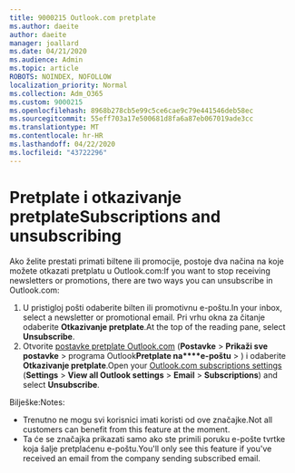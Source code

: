 ```yaml
---
title: 9000215 Outlook.com pretplate
ms.author: daeite
author: daeite
manager: joallard
ms.date: 04/21/2020
ms.audience: Admin
ms.topic: article
ROBOTS: NOINDEX, NOFOLLOW
localization_priority: Normal
ms.collection: Adm_O365
ms.custom: 9000215
ms.openlocfilehash: 8968b278cb5e99c5ce6cae9c79e441546deb58ec
ms.sourcegitcommit: 55eff703a17e500681d8fa6a87eb067019ade3cc
ms.translationtype: MT
ms.contentlocale: hr-HR
ms.lasthandoff: 04/22/2020
ms.locfileid: "43722296"
---
```

# <a name="subscriptions-and-unsubscribing"></a><span data-ttu-id="b5252-102">Pretplate i otkazivanje pretplate</span><span class="sxs-lookup"><span data-stu-id="b5252-102">Subscriptions and unsubscribing</span></span>

<span data-ttu-id="b5252-103">Ako želite prestati primati biltene ili promocije, postoje dva načina na koje možete otkazati pretplatu u Outlook.com:</span><span class="sxs-lookup"><span data-stu-id="b5252-103">If you want to stop receiving newsletters or promotions, there are two ways you can unsubscribe in Outlook.com:</span></span>

1. <span data-ttu-id="b5252-104">U pristigloj pošti odaberite bilten ili promotivnu e-poštu.</span><span class="sxs-lookup"><span data-stu-id="b5252-104">In your inbox, select a newsletter or promotional email.</span></span> <span data-ttu-id="b5252-105">Pri vrhu okna za čitanje odaberite **Otkazivanje pretplate**.</span><span class="sxs-lookup"><span data-stu-id="b5252-105">At the top of the reading pane, select **Unsubscribe**.</span></span>
2. <span data-ttu-id="b5252-106">Otvorite [postavke pretplate Outlook.com](https://outlook.live.com/mail/options/mail/brandsSubscriptions) (**Postavke** > **Prikaži sve postavke** > programa Outlook**Pretplate na\*\*\*\*e-poštu** > ) i odaberite **Otkazivanje pretplate**.</span><span class="sxs-lookup"><span data-stu-id="b5252-106">Open your [Outlook.com subscriptions settings](https://outlook.live.com/mail/options/mail/brandsSubscriptions) (**Settings** > **View all Outlook settings** > **Email** > **Subscriptions**) and select **Unsubscribe**.</span></span>

<span data-ttu-id="b5252-107">Bilješke:</span><span class="sxs-lookup"><span data-stu-id="b5252-107">Notes:</span></span>

- <span data-ttu-id="b5252-108">Trenutno ne mogu svi korisnici imati koristi od ove značajke.</span><span class="sxs-lookup"><span data-stu-id="b5252-108">Not all customers can benefit from this feature at the moment.</span></span>
- <span data-ttu-id="b5252-109">Ta će se značajka prikazati samo ako ste primili poruku e-pošte tvrtke koja šalje pretplaćenu e-poštu.</span><span class="sxs-lookup"><span data-stu-id="b5252-109">You'll only see this feature if you've received an email from the company sending subscribed email.</span></span>